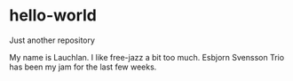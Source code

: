 # hello-world
Just another repository

My name is Lauchlan. I like free-jazz a bit too much.
Esbjorn Svensson Trio has been my jam for the last few weeks.
